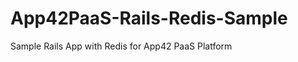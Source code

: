 App42PaaS-Rails-Redis-Sample
============================

Sample Rails App with Redis for App42 PaaS Platform
